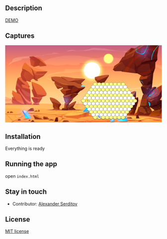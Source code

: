 ## Description

[DEMO](https://dguard.github.io/snake-dijkstra/)

## Captures

<p align="center">
  <img src="captures/probe.png" alt="screenshot" />
</p>


## Installation

Everything is ready


## Running the app

open `index.html`

## Stay in touch

- Contributor: [Alexander Serditov](https://cv.digitallyconstructed.ru/)

## License

  [MIT license](LICENSE)
